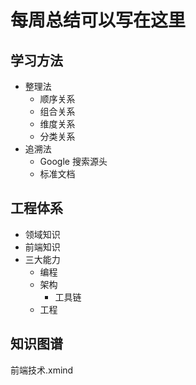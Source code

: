 # 每周总结可以写在这里

## 学习方法
- 整理法
  - 顺序关系
  - 组合关系
  - 维度关系
  - 分类关系
- 追溯法
  - Google 搜索源头
  - 标准文档

## 工程体系
- 领域知识
- 前端知识
- 三大能力
  - 编程
  - 架构
    - 工具链
  - 工程

## 知识图谱
前端技术.xmind